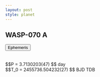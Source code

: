 ```yaml
---
layout: post
style: planet
---
```

<script src="../js/planets.js"></script>

## WASP-070 A

<!-- Tab links -->
<div class="tab">
<button class="tablinks" onclick="openCity(event, 'Ephemeris')">Ephemeris</button>
</div>

<!-- Tab content -->
<div id="Ephemeris" class="tabcontent" markdown="1">
<br/><br/>
$$P = 3.7130203(47) $$ day <br/>
$$T_0 = 2455736.504232(27) $$ BJD TDB
<br/><br/>
<br/><br/>
</div>



<script src="../js/tabs.js"></script>



